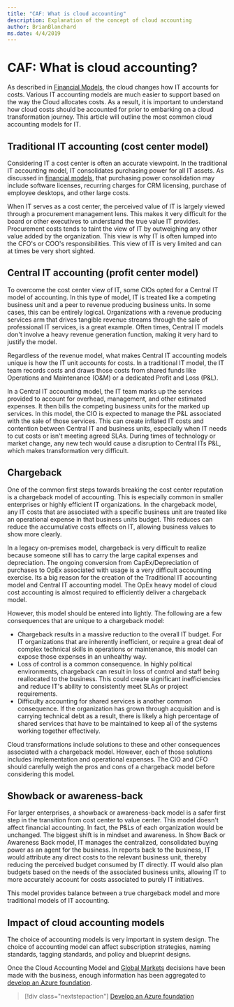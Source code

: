 ```yaml
---
title: "CAF: What is cloud accounting"
description: Explanation of the concept of cloud accounting
author: BrianBlanchard
ms.date: 4/4/2019
---
```


<!-- markdownlint-disable MD026 -->

# CAF: What is cloud accounting?

As described in [Financial Models](financial-models.md), the cloud changes how IT accounts for costs. Various IT accounting models are much easier to support based on the way the Cloud allocates costs. As a result, it is important to understand how cloud costs should be accounted for prior to embarking on a cloud transformation journey. This article will outline the most common cloud accounting models for IT.

## Traditional IT accounting (cost center model)

Considering IT a cost center is often an accurate viewpoint. In the traditional IT accounting model, IT consolidates purchasing power for all IT assets. As discussed in [financial models](financial-models.md), that purchasing power consolidation may include software licenses, recurring charges for CRM licensing, purchase of employee desktops, and other large costs.

When IT serves as a cost center, the perceived value of IT is largely viewed through a procurement management lens. This makes it very difficult for the board or other executives to understand the true value IT provides. Procurement costs tends to taint the view of IT by outweighing any other value added by the organization. This view is why IT is often lumped into the CFO's or COO's responsibilities. This view of IT is very limited and can at times be very short sighted.

## Central IT accounting (profit center model)

To overcome the cost center view of IT, some CIOs opted for a Central IT model of accounting. In this type of model, IT is treated like a competing business unit and a peer to revenue producing business units. In some cases, this can be entirely logical. Organizations with a revenue producing services arm that drives tangible revenue streams through the sale of professional IT services, is a great example. Often times, Central IT models don't involve a heavy revenue generation function, making it very hard to justify the model.

Regardless of the revenue model, what makes Central IT accounting models unique is how the IT unit accounts for costs. In a traditional IT model, the IT team records costs and draws those costs from shared funds like Operations and Maintenance (O&M) or a dedicated Profit and Loss (P&L).

In a Central IT accounting model, the IT team marks up the services provided to account for overhead, management, and other estimated expenses. It then bills the competing business units for the marked up services. In this model, the CIO is expected to manage the P&L associated with the sale of those services. This can create inflated IT costs and contention between Central IT and business units, especially when IT needs to cut costs or isn't meeting agreed SLAs. During times of technology or market change, any new tech would cause a disruption to Central ITs P&L, which makes transformation very difficult.

## Chargeback

One of the common first steps towards breaking the cost center reputation is a chargeback model of accounting. This is especially common in smaller enterprises or highly efficient IT organizations. In the chargeback model, any IT costs that are associated with a specific business unit are treated like an operational expense in that business units budget. This reduces can reduce the accumulative costs effects on IT, allowing business values to show more clearly.

In a legacy on-premises model, chargeback is very difficult to realize because someone still has to carry the large capital expenses and depreciation. The ongoing conversion from CapEx/Depreciation of purchases to OpEx associated with usage is a very difficult accounting exercise. Its a big reason for the creation of the Traditional IT accounting model and Central IT accounting model. The OpEx heavy model of cloud cost accounting is almost required to efficiently deliver a chargeback model.

However, this model should be entered into lightly. The following are a few consequences that are unique to a chargeback model:

- Chargeback results in a massive reduction to the overall IT budget. For IT organizations that are inherently inefficient, or require a great deal of complex technical skills in operations or maintenance, this model can expose those expenses in an unhealthy way.
- Loss of control is a common consequence. In highly political environments, chargeback can result in loss of control and staff being reallocated to the business. This could create significant inefficiencies and reduce IT's ability to consistently meet SLAs or project requirements.
- Difficulty accounting for shared services is another common consequence. If the organization has grown through acquisition and is carrying technical debt as a result, there is likely a high percentage of shared services that have to be maintained to keep all of the systems working together effectively.

Cloud transformations include solutions to these and other consequences associated with a chargeback model. However, each of those solutions includes implementation and operational expenses. The CIO and CFO should carefully weigh the pros and cons of a chargeback model before considering this model.

## Showback or awareness-back

For larger enterprises, a showback or awareness-back model is a safer first step in the transition from cost center to value center. This model doesn't affect financial accounting. In fact, the P&Ls of each organization would be unchanged. The biggest shift is in mindset and awareness. In Show Back or Awareness Back model, IT manages the centralized, consolidated buying power as an agent for the business. In reports back to the business, IT would attribute any direct costs to the relevant business unit, thereby reducing the perceived budget consumed by IT directly. IT would also plan budgets based on the needs of the associated business units, allowing IT to more accurately account for costs associated to purely IT initiatives.

This model provides balance between a true chargeback model and more traditional models of IT accounting.

## Impact of cloud accounting models

The choice of accounting models is very important in system design. The choice of accounting model can affect subscription strategies, naming standards, tagging standards, and policy and blueprint designs.

Once the Cloud Accounting Model and [Global Markets](global-markets.md) decisions have been made with the business, enough information has been aggregated to [develop an Azure foundation](../ready/index.md).

> [!div class="nextstepaction"]
> [Develop an Azure foundation](../ready/index.md)
